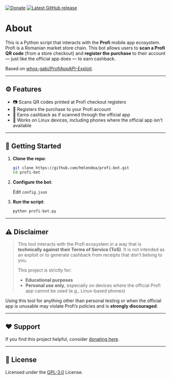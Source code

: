 [![Donate](https://img.shields.io/badge/-%E2%99%A5%20Donate-%23ff69b4)](https://hmlendea.go.ro/fund.html) [![Latest GitHub release](https://img.shields.io/github/v/release/hmlendea/profi-bot)](https://github.com/hmlendea/profi-bot/releases/latest)

# About

This is a Python script that interacts with the **Profi** mobile app ecosystem. Profi is a Romanian market store chain. This bot allows users to **scan a Profi QR code** (from a store checkout) and **register the purchase** to their account — just like the official app does — to earn cashback.

Based on [whos-gabi/ProfiAppAPI-Exploit](https://github.com/whos-gabi/ProfiAppAPI-Exploit).

---

## ⚙️ Features

- 📷 Scans QR codes printed at Profi checkout registers
- 🔐 Registers the purchase to your Profi account
- 💸 Earns cashback as if scanned through the official app
- 🐧 Works on Linux devices, including phones where the official app isn't available

---

## 🚀 Getting Started

1. **Clone the repo**:
   ```bash
   git clone https://github.com/hmlendea/profi-bot.git
   cd profi-bot
   ```

2. **Configure the bot**:

   Edit `config.json`

3. **Run the script**:
   ```bash
   python profi-bot.py
   ```

---

## ⚠️ Disclaimer

> This tool interacts with the Profi ecosystem in a way that is **technically against their Terms of Service (ToS)**. It is not intended as an exploit or to generate cashback from receipts that don’t belong to you.
>
> This project is strictly for:
> - **Educational purposes**
> - **Personal use only**, especially on devices where the official Profi app cannot be used (e.g., Linux-based phones)

Using this tool for anything other than personal testing or when the official app is unusable may violate Profi’s policies and is **strongly discouraged**.

---

## ❤️ Support

If you find this project helpful, consider [donating here](https://hmlendea.go.ro/fund.html).

---

## 📄 License

Licensed under the [GPL-3.0](./LICENSE) License.
